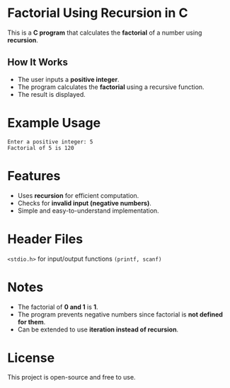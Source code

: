 # Factorial Using Recursion in C

This is a **C program** that calculates the **factorial** of a number using **recursion**.

## How It Works
- The user inputs a **positive integer**.
- The program calculates the **factorial** using a recursive function.
- The result is displayed.

# Example Usage
```
Enter a positive integer: 5
Factorial of 5 is 120
```
# Features
- Uses **recursion** for efficient computation.
- Checks for **invalid input (negative numbers)**.
- Simple and easy-to-understand implementation.

# Header Files
```<stdio.h>``` for input/output functions ```(printf, scanf)```

# Notes
- The factorial of **0 and 1** is **1**.
- The program prevents negative numbers since factorial is **not defined for them**.
- Can be extended to use **iteration instead of recursion**.

# License
This project is open-source and free to use.